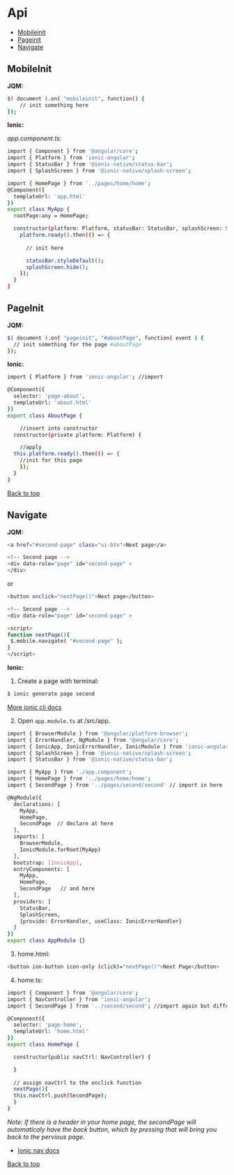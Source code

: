 # Api

- [Mobileinit](#mobileinit)
- [Pageinit](#pageinit)
- [Navigate](#navigate)

## <a name="mobileinit">MobileInit
**JQM:**
```sh
$( document ).on( "mobileinit", function() {
	// init something here
});
```

**Ionic:**

*app.component.ts:*
```sh
import { Component } from '@angular/core';
import { Platform } from 'ionic-angular';
import { StatusBar } from '@ionic-native/status-bar';
import { SplashScreen } from '@ionic-native/splash-screen';

import { HomePage } from '../pages/home/home';
@Component({
  templateUrl: 'app.html'
})
export class MyApp {
  rootPage:any = HomePage;

  constructor(platform: Platform, statusBar: StatusBar, splashScreen: SplashScreen) {
    platform.ready().then(() => {
      
      // init here

      statusBar.styleDefault();
      splashScreen.hide();
    });
  }
}
```


## <a name="pageinit">PageInit
**JQM:**
```sh
$( document ).on( "pageinit", "#aboutPage", function( event ) {
  // init something for the page #aboutPage
});
```


**Ionic:**
```sh
import { Platform } from 'ionic-angular'; //import

@Component({
  selector: 'page-about',
  templateUrl: 'about.html'
})
export class AboutPage {

	//insert into constructor
  constructor(private platform: Platform) {

  	//apply
  this.platform.ready().then(() => {
  	//init for this page
	});
  }
}

```

<a href="#top">Back to top</a>

## <a name="navigate">Navigate
**JQM:**
```sh
<a href="#second-page" class="ui-btn">Next page</a>

<!-- Second page -->
<div data-role="page" id="second-page" >
</div>
 ```
 or
 ```sh
 <button onclick="nextPage()">Next page</button>

 <!-- Second page -->
<div data-role="page" id="second-page" >

 <script>
 function nextPage(){
  $.mobile.navigate( "#second-page" );
 }
 </script>
 ```
 
**Ionic:**

 1. Create a page with terminal:
 ```sh
 $ ionic generate page second
 ```

[More ionic cli docs](https://ionicframework.com/docs/cli/)

 2. Open `app.module.ts` at /src/app.
```sh
import { BrowserModule } from '@angular/platform-browser';
import { ErrorHandler, NgModule } from '@angular/core';
import { IonicApp, IonicErrorHandler, IonicModule } from 'ionic-angular';
import { SplashScreen } from '@ionic-native/splash-screen';
import { StatusBar } from '@ionic-native/status-bar';

import { MyApp } from './app.component';
import { HomePage } from '../pages/home/home';
import { SecondPage } from '../pages/second/second' // import in here

@NgModule({
  declarations: [
    MyApp,
    HomePage,
    SecondPage  // declare at here
  ],
  imports: [
    BrowserModule,
    IonicModule.forRoot(MyApp)
  ],
  bootstrap: [IonicApp],
  entryComponents: [
    MyApp,
    HomePage,
    SecondPage   // and here
  ],
  providers: [
    StatusBar,
    SplashScreen,
    {provide: ErrorHandler, useClass: IonicErrorHandler}
  ]
})
export class AppModule {}
 ```

 3. home.html:
 ```sh
 <button ion-button icon-only (click)="nextPage()">Next Page</button>
 ```
 4. home.ts:
```sh
import { Component } from '@angular/core';
import { NavController } from 'ionic-angular';
import { SecondPage } from '../second/second'; //import again but different path

@Component({
  selector: 'page-home',
  templateUrl: 'home.html'
})
export class HomePage {

  constructor(public navCtrl: NavController) {

  }
  
  // assign navCtrl to the onclick function
  nextPage(){
  this.navCtrl.push(SecondPage);
  }
}
 ```
 *Note: If there is a header in your home page, the secondPage will automaticaly have the back button, which by pressing that will bring you back to the pervious page.*
 
  - [Ionic nav docs](https://ionicframework.com/docs/components/#navigation)


<a href="#top">Back to top</a>


